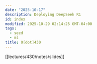 ```yaml
---
date: "2025-10-17"
description: Deploying DeepSeek R1
id: index
modified: 2025-10-29 02:14:25 GMT-04:00
tags:
  - seed
  - ml
title: 0[dot]430
---
```


[[lectures/430/notes/slides]]
